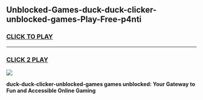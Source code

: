 
## Unblocked-Games-duck-duck-clicker-unblocked-games-Play-Free-p4nti
<h3>
<a href="https://premium76.site?title=duck-duck-clicker-unblocked-games&ref=17A">CLICK TO PLAY</a></h3>
<hr>

<h3>
<a href="https://premium76.site?title=duck-duck-clicker-unblocked-games&ref=17A">CLICK 2 PLAY</a>
  
</h3>

<a href="https://premium76.site?title=duck-duck-clicker-unblocked-games&ref=17A"><img src="https://clearcache.store/games.png"></a>


**duck-duck-clicker-unblocked-games games unblocked: Your Gateway to Fun and Accessible Online Gaming**
